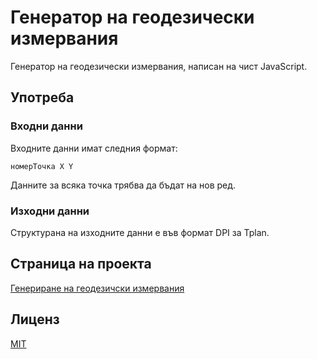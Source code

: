 # Генератор на геодезически измервания

Генератор на геодезически измервания, написан на чист JavaScript.

## Употреба

### Входни данни

Входните данни имат следния формат:

```
номерТочка X Y
```

Данните за всяка точка трябва да бъдат на нов ред.

### Изходни данни

Структурана на изходните данни е във формат DPI за Tplan.

## Страница на проекта

[Генериране на геодезичски измервания](https://gnnmobile.eu/%d0%bf%d1%80%d0%be%d0%b5%d0%ba%d1%82%d0%b8/javascript/%d0%b3%d0%b5%d0%bd%d0%b5%d1%80%d0%b8%d1%80%d0%b0%d0%bd%d0%b5-%d0%bd%d0%b0-%d0%b3%d0%b5%d0%be%d0%b4%d0%b5%d0%b7%d0%b8%d1%87%d0%b5%d1%81%d0%ba%d0%b8-%d0%b8%d0%b7%d0%bc%d0%b5%d1%80%d0%b2%d0%b0%d0%bd)

## Лиценз

[MIT](https://choosealicense.com/licenses/mit/)